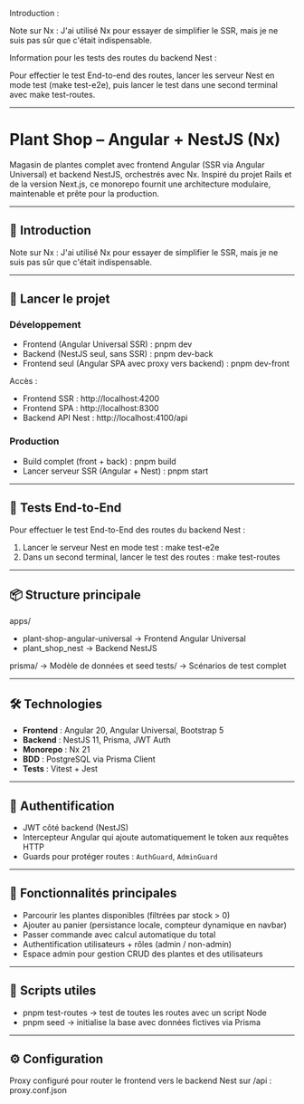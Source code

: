 
Introduction :

Note sur Nx :
	J'ai utilisé Nx pour essayer de simplifier le SSR, mais je ne suis pas sûr que c'était indispensable.

Information pour les tests des routes du backend Nest :

Pour effectier le test End-to-end des routes, lancer les serveur Nest en mode test (make test-e2e), puis lancer le test dans une second terminal avec make test-routes.
___

# Plant Shop – Angular + NestJS (Nx)

Magasin de plantes complet avec frontend Angular (SSR via Angular Universal) et backend NestJS, orchestrés avec Nx.
Inspiré du projet Rails et de la version Next.js, ce monorepo fournit une architecture modulaire, maintenable et prête pour la production.

---

## 📖 Introduction

Note sur Nx :
J'ai utilisé Nx pour essayer de simplifier le SSR, mais je ne suis pas sûr que c'était indispensable.

---

## 🚀 Lancer le projet

### Développement
- Frontend (Angular Universal SSR) :
  pnpm dev
- Backend (NestJS seul, sans SSR) :
  pnpm dev-back
- Frontend seul (Angular SPA avec proxy vers backend) :
  pnpm dev-front

Accès :
- Frontend SSR : http://localhost:4200
- Frontend SPA : http://localhost:8300
- Backend API Nest : http://localhost:4100/api

### Production
- Build complet (front + back) :
  pnpm build
- Lancer serveur SSR (Angular + Nest) :
  pnpm start

---

## 🧪 Tests End-to-End

Pour effectuer le test End-to-End des routes du backend Nest :
1. Lancer le serveur Nest en mode test :
   make test-e2e
2. Dans un second terminal, lancer le test des routes :
   make test-routes

---

## 📦 Structure principale

apps/
- plant-shop-angular-universal → Frontend Angular Universal
- plant_shop_nest → Backend NestJS

prisma/ → Modèle de données et seed
tests/ → Scénarios de test complet

---

## 🛠️ Technologies

- **Frontend** : Angular 20, Angular Universal, Bootstrap 5
- **Backend** : NestJS 11, Prisma, JWT Auth
- **Monorepo** : Nx 21
- **BDD** : PostgreSQL via Prisma Client
- **Tests** : Vitest + Jest

---

## 🔐 Authentification

- JWT côté backend (NestJS)
- Intercepteur Angular qui ajoute automatiquement le token aux requêtes HTTP
- Guards pour protéger routes : `AuthGuard`, `AdminGuard`

---

## 🛒 Fonctionnalités principales

- Parcourir les plantes disponibles (filtrées par stock > 0)
- Ajouter au panier (persistance locale, compteur dynamique en navbar)
- Passer commande avec calcul automatique du total
- Authentification utilisateurs + rôles (admin / non-admin)
- Espace admin pour gestion CRUD des plantes et des utilisateurs

---

## 📂 Scripts utiles

- pnpm test-routes → test de toutes les routes avec un script Node
- pnpm seed → initialise la base avec données fictives via Prisma

---

## ⚙️ Configuration

Proxy configuré pour router le frontend vers le backend Nest sur /api :
proxy.conf.json
